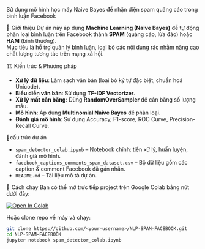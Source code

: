  Sử dụng mô hình học máy Naive Bayes để nhận diện spam quảng cáo trong bình luận Facebook

📌 Giới thiệu
Dự án này áp dụng **Machine Learning (Naive Bayes)** để tự động phân loại bình luận trên Facebook thành **SPAM** (quảng cáo, lừa đảo) hoặc **HAM** (bình thường).  
Mục tiêu là hỗ trợ quản lý bình luận, loại bỏ các nội dung rác nhằm nâng cao chất lượng tương tác trên mạng xã hội.

 🏗️ Kiến trúc & Phương pháp
- **Xử lý dữ liệu**: Làm sạch văn bản (loại bỏ ký tự đặc biệt, chuẩn hoá Unicode).
- **Biểu diễn văn bản**: Sử dụng **TF-IDF Vectorizer**.
- **Xử lý mất cân bằng**: Dùng **RandomOverSampler** để cân bằng số lượng mẫu.
- **Mô hình**: Áp dụng **Multinomial Naive Bayes** để phân loại.
- **Đánh giá mô hình**: Sử dụng Accuracy, F1-score, ROC Curve, Precision-Recall Curve.

📂cấu trúc dự án
- `spam_detector_colab.ipynb` – Notebook chính: tiền xử lý, huấn luyện, đánh giá mô hình.
- `facebook_captions_comments_spam_dataset.csv` – Bộ dữ liệu gồm các caption & comment Facebook đã gán nhãn.
- `README.md` – Tài liệu mô tả dự án.

 🚀 Cách chạy
Bạn có thể mở trực tiếp project trên Google Colab bằng nút dưới đây:

[![Open In Colab](https://colab.research.google.com/assets/colab-badge.svg)](https://colab.research.google.com/drive/1DcCf-HXAy9nYfbYqI13CK8pFWC7FMN8z?authuser=0#scrollTo=-kXvsxk_gXrj)

Hoặc clone repo về máy và chạy:
```bash
git clone https://github.com/<your-username>/NLP-SPAM-FACEBOOK.git
cd NLP-SPAM-FACEBOOK
jupyter notebook spam_detector_colab.ipynb
